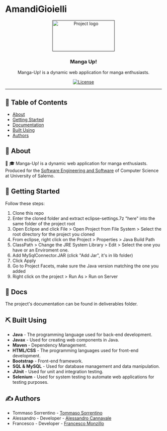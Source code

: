 # AmandiGioielli


<p align="center">
  <a href="" rel="noopener">
 <img width=200px height=100px src="./src/main/webapp/images/logo_readme.png" alt="Project logo"></a>
</p>

<h3 align="center">Manga Up!</h3>

<p align="center"> Manga-Up! is a dynamic web application for manga enthusiasts.</p>
<div align="center">


[![License](https://img.shields.io/badge/license-MIT-blue.svg)](/LICENSE)

</div>

---

## 📝 Table of Contents

- [About](#about)
- [Getting Started](#getting_started)
- [Documentation](#documentation)
- [Built Using](#built_using)
- [Authors](#authors)

## 🧐 About <a name = "about"></a>

📕 🎓 Manga-Up! is a dynamic web application for manga enthusiasts. Produced for the [Software Engineering and Software](https://docenti.unisa.it/003241/didattica?anno=2023&id=507546&cId=9999-2017&pId=MODULO_3*RESTO_0*S1) of Computer Science at University of Salerno.


## 🏁 Getting Started <a name = "getting_started"></a>

Follow these steps:

1. Clone this repo
2. Enter the cloned folder and extract eclipse-settings.7z "here" into the same folder of the project root
3. Open Eclipse and click File > Open Project from File System > Select the root directory for the project you cloned
4. From eclipse, right click on the Project > Properties > Java Build Path
5. ClassPath > Change the JRE System Library > Edit > Select the one you have or an Enviroment one.
6. Add MySqlConnector.JAR (click "Add Jar", it's in lib folder)
7. Click Apply
8. Go to Project Facets, make sure the Java version matching the one you added
9. Right click on the project > Run As > Run on Server

## 📖 Docs  <a name = "documentation"></a>
The project's documentation can be found in deliverables folder.


## ⛏️ Built Using <a name = "built_using"></a>

- **Java** - The programming language used for back-end development.
- **Javax** - Used for creating web components in Java.
- **Maven** - Dependency Management.
- **HTML/CSS** - The programming languages used for front-end development.
- **Bootstrap** - Front-end framework.
- **SQL & MySQL** - Used for database management and data manipulation.
- **JUnit** - Used for unit and integration testing.
- **Selenium** - Used for system testing to automate web applications for testing purposes.

## ✍️ Authors <a name = "authors"></a>

- Tommaso Sorrentino - [Tommaso Sorrentino](#)
- Alessandro  - Developer - [Alessandro Cannavale](#)
- Francesco - Developer - [Francesco Monzillo](#)



